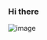 ### Hi there 
![image](https://user-images.githubusercontent.com/52802902/177962806-dc472235-e1a3-42dd-ba4d-3dd4e0788f1c.png)


<!--
**grzesti868/grzesti868** is a ✨ _special_ ✨ repository because its `README.md` (this file) appears on your GitHub profile.

Here are some ideas to get you started:

- 🔭 I’m currently working on ...
- 🌱 I’m currently learning ...
- 👯 I’m looking to collaborate on ...
- 🤔 I’m looking for help with ...
- 💬 Ask me about ...
- 📫 How to reach me: ...
- 😄 Pronouns: ...
- ⚡ Fun fact: ...
-->
